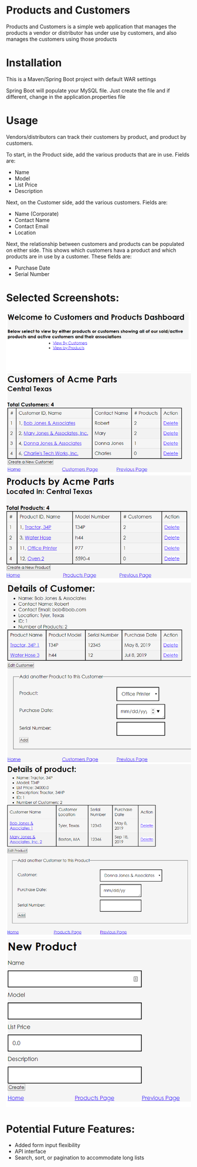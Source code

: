 # Products and Customers

Products and Customers is a simple web application that manages the products a vendor or distributor has under use by customers, and also manages the customers using those products

# Installation
This is a Maven/Spring Boot project with default WAR settings

Spring Boot will populate your MySQL file.  Just create the file and if different, change in the application.properties file


[comment]: # (mvn spring-boot:run)


# Usage

Vendors/distributors can track their customers by product, and product by customers.  

To start, in the Product side, add the various products that are in use.  Fields are:  
  * Name
  * Model
  * List Price
  * Description

Next, on the Customer side, add the various customers.  Fields are:
  * Name (Corporate)
  * Contact Name
  * Contact Email
  * Location

Next, the relationship between customers and products can be populated on either side.  This shows which customers hava a product and which products are in use by a customer.  These fields are:
  * Purchase Date
  * Serial Number



# Selected Screenshots:

![Image](readmeimages/home.png "Home Page")  
![Image](readmeimages/customers.png "Customers Overview")  
![Image](readmeimages/products.png "Products Overview")  
![Image](readmeimages/customer.png "Detail One Customer")  
![Image](readmeimages/product.png "Detail One Product")  
![Image](readmeimages/newproduct.png "Create New Product")  





# Potential Future Features:

  * Added form input flexibility
  * API interface
  * Search, sort, or pagination to accommodate long lists







